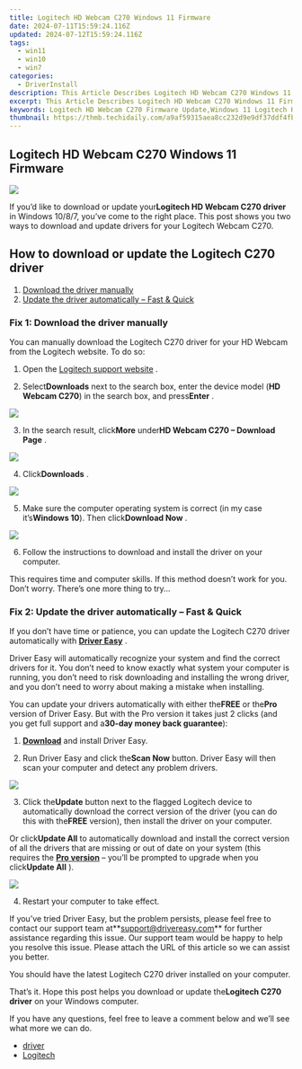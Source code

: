 ```yaml
---
title: Logitech HD Webcam C270 Windows 11 Firmware
date: 2024-07-11T15:59:24.116Z
updated: 2024-07-12T15:59:24.116Z
tags:
  - win11
  - win10
  - win7
categories:
  - DriverInstall
description: This Article Describes Logitech HD Webcam C270 Windows 11 Firmware
excerpt: This Article Describes Logitech HD Webcam C270 Windows 11 Firmware
keywords: Logitech HD Webcam C270 Firmware Update,Windows 11 Logitech HD Webcam C270 Software,Logitech HD Webcam C270 Wifi Firmware,Logitech HD Webcam C270 Firmware Installation Guide,Logitech HD Webcam C270 Driver Update for Windows 11,Logitech HD Webcam C270 Compatibility with Windows 11,Latest Logitech HD Webcam C270 Firmware Version
thumbnail: https://thmb.techidaily.com/a9af59315aea8cc232d9e9df37ddf4fb252ec7cdb030d740feb1460fb864db26.jpg
---
```


## Logitech HD Webcam C270 Windows 11 Firmware

![](https://images.drivereasy.com/wp-content/uploads/2018/06/img_5b1781550cb8b.jpg)

 If you’d like to download or update your**Logitech HD Webcam C270 driver** in Windows 10/8/7, you’ve come to the right place. This post shows you two ways to download and update drivers for your Logitech Webcam C270.

## How to download or update the Logitech C270 driver

1. [Download the driver manually](#Fix1)
2. [Update the driver automatically – Fast & Quick](#Fix2)

### Fix 1: Download the driver manually

 You can manually download the Logitech C270 driver for your HD Webcam from the Logitech website. To do so:

 1) Open the [Logitech support website](http://support.logitech.com/home) .

 2) Select**Downloads** next to the search box, enter the device model (**HD Webcam C270**) in the search box, and press**Enter** .

![](https://images.drivereasy.com/wp-content/uploads/2018/06/img_5b178291e9c4c.jpg)

 3) In the search result, click**More** under**HD Webcam C270 – Download Page** .

![](https://images.drivereasy.com/wp-content/uploads/2018/06/img_5b1782bf7e18a.jpg)

 4) Click**Downloads** .

![](https://images.drivereasy.com/wp-content/uploads/2018/06/img_5b1782dc0de4d.png)

 5) Make sure the computer operating system is correct (in my case it’s**Windows 10**). Then click**Download Now** .

![](https://images.drivereasy.com/wp-content/uploads/2018/06/img_5b17830c441d8.jpg)

 6) Follow the instructions to download and install the driver on your computer.

 This requires time and computer skills. If this method doesn’t work for you. Don’t worry. There’s one more thing to try…

### Fix 2: Update the driver automatically – Fast & Quick

 If you don’t have time or patience, you can update the Logitech C270 driver automatically with **[Driver Easy](https://tools.techidaily.com/drivereasy/download/)**  .

 Driver Easy will automatically recognize your system and find the correct drivers for it. You don’t need to know exactly what system your computer is running, you don’t need to risk downloading and installing the wrong driver, and you don’t need to worry about making a mistake when installing.

 You can update your drivers automatically with either the**FREE** or the**Pro** version of Driver Easy. But with the Pro version it takes just 2 clicks (and you get full support and a**30-day money back guarantee**):

 1) **[Download](https://tools.techidaily.com/drivereasy/download/)**  and install Driver Easy.

 2) Run Driver Easy and click the**Scan Now** button. Driver Easy will then scan your computer and detect any problem drivers.

![](https://images.drivereasy.com/wp-content/uploads/2018/05/img_5b06357826b8d.jpg)

 3) Click the**Update** button next to the flagged Logitech device to automatically download the correct version of the driver (you can do this with the**FREE** version), then install the driver on your computer.

 Or click**Update All** to automatically download and install the correct version of all the drivers that are missing or out of date on your system (this requires the **[Pro version](https://tools.techidaily.com/drivereasy/download/)**  – you’ll be prompted to upgrade when you click**Update All** ).

![](https://images.drivereasy.com/wp-content/uploads/2018/06/img_5b1784743b8e8.jpg)

4) Restart your computer to take effect.

 If you’ve tried Driver Easy, but the problem persists, please feel free to contact our support team at**<support@drivereasy.com>** for further assistance regarding this issue. Our support team would be happy to help you resolve this issue. Please attach the URL of this article so we can assist you better.

 You should have the latest Logitech C270 driver installed on your computer.

 That’s it. Hope this post helps you download or update the**Logitech C270 driver** on your Windows computer.

 If you have any questions, feel free to leave a comment below and we’ll see what more we can do.

* [driver](https://tools.techidaily.com/drivereasy/download/)
* [Logitech](https://store.drivereasy.com/order/cart.php?PRODS=4731822&QTY=1&AFFILIATE=108875)

<ins class="adsbygoogle"
     style="display:block"
     data-ad-format="autorelaxed"
     data-ad-client="ca-pub-7571918770474297"
     data-ad-slot="1223367746"></ins>



<ins class="adsbygoogle"
     style="display:block"
     data-ad-client="ca-pub-7571918770474297"
     data-ad-slot="8358498916"
     data-ad-format="auto"
     data-full-width-responsive="true"></ins>




